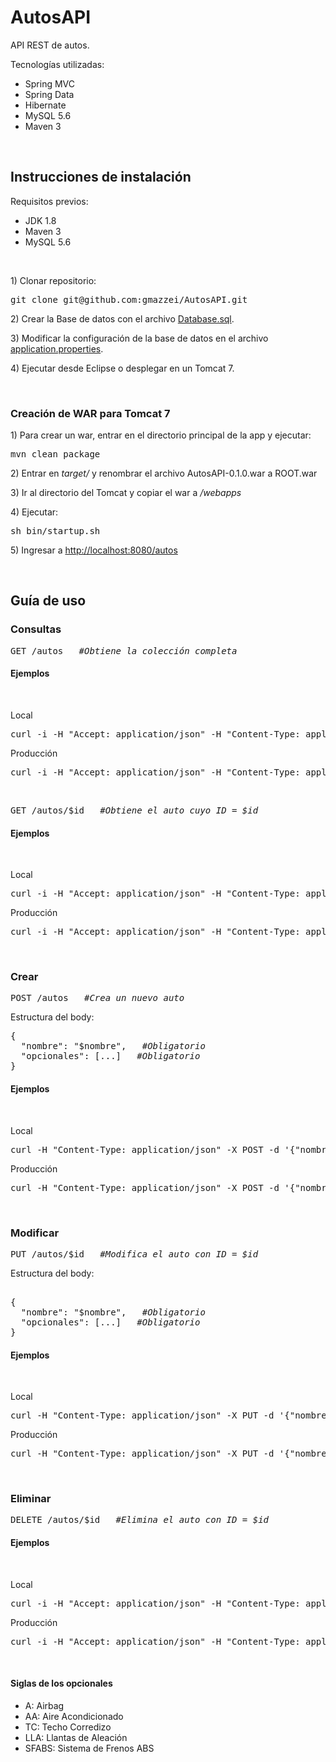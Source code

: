 # AutosAPI
API REST de autos.
<br/>

<p>Tecnologías utilizadas:</p>
<ul>
<li>Spring MVC</li>
<li>Spring Data</li>
<li>Hibernate</li>
<li>MySQL 5.6</li>
<li>Maven 3</li>
</ul>
<br/>

## Instrucciones de instalación

<p>Requisitos previos:</p>
<ul>
<li>JDK 1.8</li>
<li>Maven 3</li>
<li>MySQL 5.6</li>
</ul>
</br>

<p>1) Clonar repositorio:</p>
<pre>
git clone git@github.com:gmazzei/AutosAPI.git
</pre>

<p>2) Crear la Base de datos con el archivo <a href="https://github.com/gmazzei/AutosAPI/blob/development/Database.sql">Database.sql</a>.</p>

<p>3) Modificar la configuración de la base de datos en el archivo <a href="https://github.com/gmazzei/AutosAPI/blob/development/src/main/resources/application.properties#L3-L5">application.properties</a>.</p>

<p>4) Ejecutar desde Eclipse o desplegar en un Tomcat 7.</p>
<br/>

### Creación de WAR para Tomcat 7
<p>1) Para crear un war, entrar en el directorio principal de la app y ejecutar:</p>
<pre>
mvn clean package
</pre>
<p>2) Entrar en <i>target/</i> y renombrar el archivo AutosAPI-0.1.0.war a ROOT.war</p>
<p>3) Ir al directorio del Tomcat y copiar el war a <i>/webapps</i></p>
<p>4) Ejecutar:</p>
<pre>
sh bin/startup.sh
</pre>
<p>5) Ingresar a <a href="http://localhost:8080/autos">http://localhost:8080/autos</a></p>

<br/>

## Guía de uso

### Consultas
<pre>GET /autos   <i>#Obtiene la colección completa</i></pre>

#### Ejemplos
<br/>
<p>Local</p>
<pre>
curl -i -H "Accept: application/json" -H "Content-Type: application/json" -X GET "http://localhost:8080/autos" 
</pre>
<p>Producción</p>
<pre>
curl -i -H "Accept: application/json" -H "Content-Type: application/json" -X GET "http://autos-gmazzei.rhcloud.com/autos" 
</pre>

<br/>
<pre>GET /autos/$id   <i>#Obtiene el auto cuyo ID = $id</i></pre>

#### Ejemplos
<br/>
<p>Local</p>
<pre>
curl -i -H "Accept: application/json" -H "Content-Type: application/json" -X GET "http://localhost:8080/autos/1"
</pre>
<p>Producción</p>
<pre>
curl -i -H "Accept: application/json" -H "Content-Type: application/json" -X GET "http://autos-gmazzei.rhcloud.com/autos/1"
</pre>

<br/>

### Crear
<pre>POST /autos   <i>#Crea un nuevo auto</i></pre>
<p>Estructura del body:</p>
<pre>
{
  "nombre": "$nombre",   <i>#Obligatorio</i>
  "opcionales": [...]   <i>#Obligatorio</i>
}
</pre>

#### Ejemplos
<br/>
<p>Local</p>
<pre>
curl -H "Content-Type: application/json" -X POST -d '{"nombre":"sedan", "opcionales": ["AA","A","TC","SFABS","LLA"]}' "http://localhost:8080/autos"
</pre>
<p>Producción</p>
<pre>
curl -H "Content-Type: application/json" -X POST -d '{"nombre":"sedan", "opcionales": ["AA","A","TC","SFABS","LLA"]}' "http://autos-gmazzei.rhcloud.com/autos"
</pre>

<br/>

### Modificar
<pre>PUT /autos/$id   <i>#Modifica el auto con ID = $id</i></pre>
<p>Estructura del body:</p>
<pre> 
{
  "nombre": "$nombre",   <i>#Obligatorio</i>
  "opcionales": [...]   <i>#Obligatorio</i>
}
</pre>

#### Ejemplos
<br/>
<p>Local</p>
<pre>
curl -H "Content-Type: application/json" -X PUT -d '{"nombre":"sedan", "opcionales": ["AA","A","TC","SFABS","LLA"]}' "http://localhost:8080/autos/1"
</pre>
<p>Producción</p>
<pre>
curl -H "Content-Type: application/json" -X PUT -d '{"nombre":"sedan", "opcionales": ["AA","A","TC","SFABS","LLA"]}' "http://autos-gmazzei.rhcloud.com/autos/1"
</pre>

<br/>


### Eliminar
<pre>DELETE /autos/$id   <i>#Elimina el auto con ID = $id</i></pre>
#### Ejemplos
<br/>
<p>Local</p>
<pre>
curl -i -H "Accept: application/json" -H "Content-Type: application/json" -X DELETE "http://localhost:8080/autos/1"
</pre>
<p>Producción</p>
<pre>
curl -i -H "Accept: application/json" -H "Content-Type: application/json" -X DELETE "http://autos-gmazzei.rhcloud.com/autos/1"
</pre>

<br/>

#### Siglas de los opcionales
<ul>
<li>A: Airbag</li>
<li>AA: Aire Acondicionado</li>
<li>TC: Techo Corredizo</li>
<li>LLA: Llantas de Aleación</li>
<li>SFABS: Sistema de Frenos ABS</li>
</ul>
